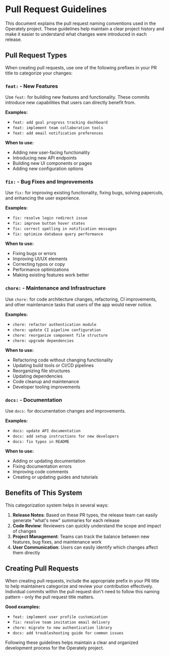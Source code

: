 # Pull Request Guidelines

This document explains the pull request naming conventions used in the Operately project. These guidelines help maintain a clear project history and make it easier to understand what changes were introduced in each release.

## Pull Request Types

When creating pull requests, use one of the following prefixes in your PR title to categorize your changes:

### `feat:` - New Features

Use `feat:` for building new features and functionality. These commits introduce new capabilities that users can directly benefit from.

**Examples:**

- `feat: add goal progress tracking dashboard`
- `feat: implement team collaboration tools`
- `feat: add email notification preferences`

**When to use:**

- Adding new user-facing functionality
- Introducing new API endpoints
- Building new UI components or pages
- Adding new configuration options

### `fix:` - Bug Fixes and Improvements

Use `fix:` for improving existing functionality, fixing bugs, solving papercuts, and enhancing the user experience.

**Examples:**

- `fix: resolve login redirect issue`
- `fix: improve button hover states`
- `fix: correct spelling in notification messages`
- `fix: optimize database query performance`

**When to use:**

- Fixing bugs or errors
- Improving UI/UX elements
- Correcting typos or copy
- Performance optimizations
- Making existing features work better

### `chore:` - Maintenance and Infrastructure

Use `chore:` for code architecture changes, refactoring, CI improvements, and other maintenance tasks that users of the app would never notice.

**Examples:**

- `chore: refactor authentication module`
- `chore: update CI pipeline configuration`
- `chore: reorganize component file structure`
- `chore: upgrade dependencies`

**When to use:**

- Refactoring code without changing functionality
- Updating build tools or CI/CD pipelines
- Reorganizing file structures
- Updating dependencies
- Code cleanup and maintenance
- Developer tooling improvements

### `docs:` - Documentation

Use `docs:` for documentation changes and improvements.

**Examples:**

- `docs: update API documentation`
- `docs: add setup instructions for new developers`
- `docs: fix typos in README`

**When to use:**

- Adding or updating documentation
- Fixing documentation errors
- Improving code comments
- Creating or updating guides and tutorials

## Benefits of This System

This categorization system helps in several ways:

1. **Release Notes**: Based on these PR types, the release team can easily generate "what's new" summaries for each release
2. **Code Review**: Reviewers can quickly understand the scope and impact of changes
3. **Project Management**: Teams can track the balance between new features, bug fixes, and maintenance work
4. **User Communication**: Users can easily identify which changes affect them directly

## Creating Pull Requests

When creating pull requests, include the appropriate prefix in your PR title to help maintainers categorize and review your contribution effectively. Individual commits within the pull request don't need to follow this naming pattern - only the pull request title matters.

**Good examples:**

- `feat: implement user profile customization`
- `fix: resolve team invitation email delivery`
- `chore: migrate to new authentication library`
- `docs: add troubleshooting guide for common issues`

Following these guidelines helps maintain a clear and organized development process for the Operately project.
